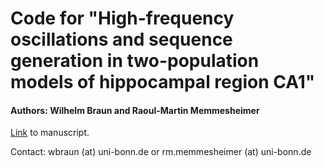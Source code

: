 # Code for "High-frequency oscillations and sequence generation in two-population models of hippocampal region CA1" 
#### Authors: Wilhelm Braun and Raoul-Martin Memmesheimer

[Link]( https://www.biorxiv.org/content/10.1101/2021.06.08.447523v1.abstract) to manuscript.

Contact: wbraun (at) uni-bonn.de or rm.memmesheimer (at) uni-bonn.de


